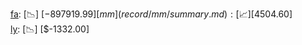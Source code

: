 [fa](record/fa/summary.md): [📉] [$-897919.99]  
[mm](record/mm/summary.md): [📈] [$4504.60]  
[ly](record/ly/summary.md): [📉] [$-1332.00]  
